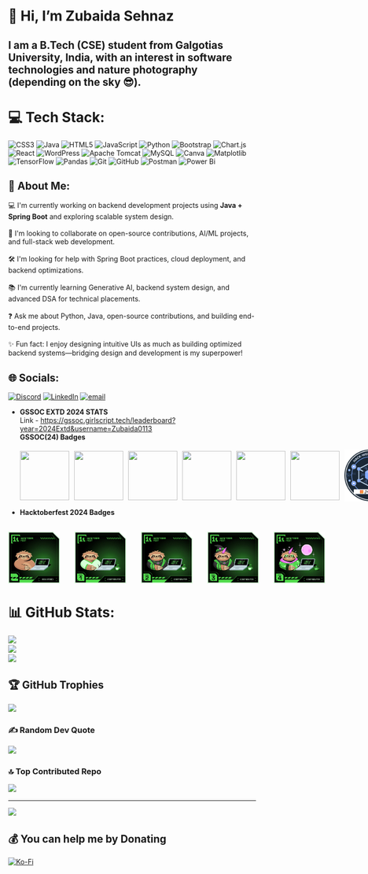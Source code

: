 # 👋 Hi, I’m Zubaida Sehnaz
## I am a B.Tech (CSE) student from Galgotias University, India, with an interest in software technologies and nature photography (depending on the sky 😎).
<!---
Zubaida0113/Zubaida0113 is a ✨ special ✨ repository because its `README.md` (this file) appears on your GitHub profile.
You can click the Preview link to take a look at your changes.
--->
# 💻 Tech Stack:
![CSS3](https://img.shields.io/badge/css3-%231572B6.svg?style=flat&logo=css3&logoColor=white) ![Java](https://img.shields.io/badge/java-%23ED8B00.svg?style=flat&logo=openjdk&logoColor=white) ![HTML5](https://img.shields.io/badge/html5-%23E34F26.svg?style=flat&logo=html5&logoColor=white) ![JavaScript](https://img.shields.io/badge/javascript-%23323330.svg?style=flat&logo=javascript&logoColor=%23F7DF1E) ![Python](https://img.shields.io/badge/python-3670A0?style=flat&logo=python&logoColor=ffdd54) ![Bootstrap](https://img.shields.io/badge/bootstrap-%238511FA.svg?style=flat&logo=bootstrap&logoColor=white) ![Chart.js](https://img.shields.io/badge/chart.js-F5788D.svg?style=flat&logo=chart.js&logoColor=white) ![React](https://img.shields.io/badge/react-%2320232a.svg?style=flat&logo=react&logoColor=%2361DAFB) ![WordPress](https://img.shields.io/badge/WordPress-%23117AC9.svg?style=flat&logo=WordPress&logoColor=white) ![Apache Tomcat](https://img.shields.io/badge/apache%20tomcat-%23F8DC75.svg?style=flat&logo=apache-tomcat&logoColor=black) ![MySQL](https://img.shields.io/badge/mysql-4479A1.svg?style=flat&logo=mysql&logoColor=white) ![Canva](https://img.shields.io/badge/Canva-%2300C4CC.svg?style=flat&logo=Canva&logoColor=white) ![Matplotlib](https://img.shields.io/badge/Matplotlib-%23ffffff.svg?style=flat&logo=Matplotlib&logoColor=black) ![TensorFlow](https://img.shields.io/badge/TensorFlow-%23FF6F00.svg?style=flat&logo=TensorFlow&logoColor=white) ![Pandas](https://img.shields.io/badge/pandas-%23150458.svg?style=flat&logo=pandas&logoColor=white) ![Git](https://img.shields.io/badge/git-%23F05033.svg?style=flat&logo=git&logoColor=white) ![GitHub](https://img.shields.io/badge/github-%23121011.svg?style=flat&logo=github&logoColor=white) ![Postman](https://img.shields.io/badge/Postman-FF6C37?style=flat&logo=postman&logoColor=white) ![Power Bi](https://img.shields.io/badge/power_bi-F2C811?style=flat&logo=powerbi&logoColor=black)
## 💫 About Me:
💻 I'm currently working on backend development projects using **Java + Spring Boot** and exploring scalable system design.<br><br>🤝 I'm looking to collaborate on open-source contributions, AI/ML projects, and full-stack web development.<br><br>🛠 I'm looking for help with Spring Boot practices, cloud deployment, and backend optimizations.<br><br>📚 I'm currently learning Generative AI, backend system design, and advanced DSA for technical placements.<br><br>❓ Ask me about Python, Java, open-source contributions, and building end-to-end projects.<br><br>✨ Fun fact: I enjoy designing intuitive UIs as much as building optimized backend systems—bridging design and development is my superpower!


## 🌐 Socials:
[![Discord](https://img.shields.io/badge/Discord-%237289DA.svg?logo=discord&logoColor=white)](https://discord.gg/https://discord.gg/UFeJ2BHy) [![LinkedIn](https://img.shields.io/badge/LinkedIn-%230077B5.svg?logo=linkedin&logoColor=white)](https://linkedin.com/in/www.linkedin.com/in/zubaida-sehnaz-a5415b260) [![email](https://img.shields.io/badge/Email-D14836?logo=gmail&logoColor=white)](mailto:zubaidasehnaz@gmail.com) 

- <b> GSSOC EXTD 2024 STATS</b><br>
  Link - https://gssoc.girlscript.tech/leaderboard?year=2024Extd&username=Zubaida0113
  <summary><b>GSSOC(24) Badges </b></summary><br>
  <div style='display:flex; align-items:center; gap: 10px;' align='center'>
    <img src="https://raw.githubusercontent.com/GSSoC24/Postman-Challenge/main/docs/assets/Postman%20White.png" width="100px" height="100px" />
    <img src="https://raw.githubusercontent.com/GSSoC24/Postman-Challenge/main/docs/assets/1.png" width="100px" height="100px" />
    <img src="https://raw.githubusercontent.com/GSSoC24/Postman-Challenge/main/docs/assets/2.png" width="100px" height="100px" />
    <img src="https://raw.githubusercontent.com/GSSoC24/Postman-Challenge/main/docs/assets/3.png" width="100px" height="100px" />
    <img src="https://raw.githubusercontent.com/GSSoC24/Postman-Challenge/main/docs/assets/4.png" width="100px" height="100px" />
    <img src="https://raw.githubusercontent.com/GSSoC24/Postman-Challenge/main/docs/assets/5.png" width="100px" height="100px" />
    <img src="./Images/Hack-Web3Conf 2024 Badge (2).png" width="105px" height="105px" />
 </div>

 - <summary><b>Hacktoberfest 2024 Badges</b></summary><br>
 <div style='display:flex; align-items:center; gap: 30px;' align='center'>
 <img src="./Images/level0-sloth-hello-0-0-0-0.webp" width="105px" height="105px" />
 <img src="./Images/level1-sloth-hello-tea-0-0-0.webp" width="105px" height="105px" />
 <img src="./Images/level2-sloth-hello-tea-robe-0-0.webp" width="105px" height="105px" />
 <img src="./Images/level3-sloth-hello-tea-robe-witch-0.webp" width="105px" height="105px" />
 <img src="./Images/level4-sloth-hello-coffee-hoodie-sparkle-eclipse.webp" width="105px" height="105px" />
</div>

# 📊 GitHub Stats:
![](https://github-readme-stats.vercel.app/api?username=Zubaida0113&theme=cobalt&hide_border=true&include_all_commits=true&count_private=true)<br/>
![](https://nirzak-streak-stats.vercel.app/?user=Zubaida0113&theme=cobalt&hide_border=true)<br/>
![](https://github-readme-stats.vercel.app/api/top-langs/?username=Zubaida0113&theme=cobalt&hide_border=true&include_all_commits=true&count_private=true&layout=compact)

## 🏆 GitHub Trophies
![](https://github-profile-trophy.vercel.app/?username=Zubaida0113&theme=algolia&no-frame=false&no-bg=false&margin-w=4)

### ✍️ Random Dev Quote
![](https://quotes-github-readme.vercel.app/api?type=vetical&theme=merko)

### 🔝 Top Contributed Repo
![](https://github-contributor-stats.vercel.app/api?username=Zubaida0113&limit=5&theme=rose_pine&combine_all_yearly_contributions=true)

---
[![](https://visitcount.itsvg.in/api?id=Zubaida0113&icon=1&color=0)](https://visitcount.itsvg.in)

  ## 💰 You can help me by Donating
  [![Ko-Fi](https://img.shields.io/badge/Ko--fi-F16061?style=for-the-badge&logo=ko-fi&logoColor=white)](https://ko-fi.com/zubaida0113) 

  
<!-- Proudly created with GPRM ( https://gprm.itsvg.in ) -->
